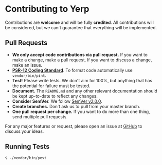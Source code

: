 # Contributing to Yerp

Contributions are **welcome** and will be fully **credited**. All contributions will be considered, but we can't guarantee that everything will be implemented.

## Pull Requests

- **We only accept code contributions via pull request.** If you want to make a change, make a pull request. If you want to discuss a change, make an issue.
- **[PSR-12 Coding Standard](https://github.com/php-fig/fig-standards/blob/master/accepted/PSR-2-coding-style-guide.md)**. To format code automatically use `vendor/bin/pint`.
- **Test!** Please write tests. We don't aim for 100%, but anything that has the potential for failure must be tested.
- **Document.**  The `README.md` and any other relevant documentation should be kept up-to-date to reflect any changes.
- **Consider SemVer.** We follow [SemVer v2.0.0](http://semver.org/).
- **Create branches.** Don't ask us to pull from your master branch.
- **One pull request per change.** If you want to do more than one thing, send multiple pull requests.

For any major features or request, please open an issue at [GitHub](https://github.com/tpg/yerp/issues) to discuss your ideas.

## Running Tests

```bash
$ ./vendor/bin/pest
```
